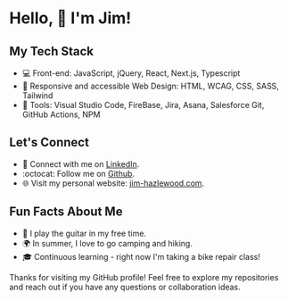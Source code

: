 
# Hello, 👋 I'm Jim!

## My Tech Stack

- 💻 Front-end: JavaScript, jQuery, React, Next.js, Typescript
- 📱 Responsive and accessible Web Design: HTML, WCAG, CSS, SASS, Tailwind
- 🧰 Tools: Visual Studio Code, FireBase, Jira, Asana, Salesforce Git, GitHub Actions, NPM

## Let's Connect

- 📱 Connect with me on [LinkedIn](https://www.linkedin.com/in/jim-h-1000/).
- :octocat: Follow me on [Github](https://github.com/CerealJim).
- 🌐 Visit my personal website: [jim-hazlewood.com](https://www.jim-hazlewood.com).

## Fun Facts About Me

- 🎸 I play the guitar in my free time.
- 🌍 In summer, I love to go camping and hiking.
- 🎓 Continuous learning - right now I'm taking a bike repair class!

Thanks for visiting my GitHub profile! Feel free to explore my repositories and reach out if you have any questions or collaboration ideas.




<!--## Hello, 👋 I'm Jim!

#### I am a front-end web developer with a passion for building accessible, responsive and engaging websites with HTML, CSS, JavaScript and React.


:bowtie: My Pronouns: He/Him

🎓 Graduate of the Web Development Bootcamp @ [Juno College](https://junocollege.com/bootcamp/web-development)

💼 Check out my work in my [portfolio](https://www.jim-hazlewood.com)!-->



<br />
<!-- <details>
<summary>:zap: Click the dropdown for some fun coding statistics!</summary>
<br />
  
![Top Langs](https://github-readme-stats.vercel.app/api/top-langs/?username=CerealJim&layout=compact)

![CerealJim's github stats](https://github-readme-stats.vercel.app/api?username=CerealJim&show_icons=true&theme=onedark)

</details>
 -->

